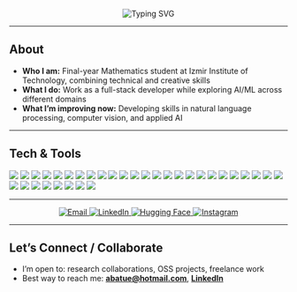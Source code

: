 <p align="center">
  <img src="https://readme-typing-svg.demolab.com/?font=Fira+Code&pause=1200&center=true&vCenter=true&width=920&lines=Full-Stack+Developer+%7C+AI%2FML+Enthusiast;Always+learning+and+building+with+code;Passionate+about+innovation+and+problem-solving" alt="Typing SVG" />
</p>

---

## About
- **Who I am:** Final-year Mathematics student at Izmir Institute of Technology, combining technical and creative skills  
- **What I do:** Work as a full-stack developer while exploring AI/ML across different domains  
- **What I’m improving now:** Developing skills in natural language processing, computer vision, and applied AI  

---

## Tech & Tools
<p>

  <!-- Languages -->
  <img src="https://img.shields.io/badge/Python-3776AB?logo=python&logoColor=white" />
  <img src="https://img.shields.io/badge/JavaScript-F7DF1E?logo=javascript&logoColor=black" />
  <img src="https://img.shields.io/badge/TypeScript-3178C6?logo=typescript&logoColor=white" />
  <img src="https://img.shields.io/badge/SQL-4479A1?logo=postgresql&logoColor=white" />
  <img src="https://img.shields.io/badge/HTML5-E34F26?logo=html5&logoColor=white" />
  <img src="https://img.shields.io/badge/CSS3-1572B6?logo=css3&logoColor=white" />
  <img src="https://img.shields.io/badge/Matlab-0076A8?logo=mathworks&logoColor=white" />
  <img src="https://img.shields.io/badge/LaTeX-008080?logo=latex&logoColor=white" />

  <!-- Frameworks & Libraries -->
  <img src="https://img.shields.io/badge/React-61DAFB?logo=react&logoColor=black" />
  <img src="https://img.shields.io/badge/Node.js-339933?logo=node.js&logoColor=white" />
  <img src="https://img.shields.io/badge/Express.js-000000?logo=express&logoColor=white" />
  <img src="https://img.shields.io/badge/FastAPI-009688?logo=fastapi&logoColor=white" />
  <img src="https://img.shields.io/badge/Tailwind_CSS-38B2AC?logo=tailwind-css&logoColor=white" />
  <img src="https://img.shields.io/badge/Material--UI-0081CB?logo=mui&logoColor=white" />

  <!-- Data Science & AI -->
  <img src="https://img.shields.io/badge/Numpy-013243?logo=numpy&logoColor=white" />
  <img src="https://img.shields.io/badge/Pandas-150458?logo=pandas&logoColor=white" />
  <img src="https://img.shields.io/badge/Matplotlib-11557c?logo=plotly&logoColor=white" />
  <img src="https://img.shields.io/badge/Scikit--Learn-F7931E?logo=scikit-learn&logoColor=white" />
  <img src="https://img.shields.io/badge/TensorFlow-FF6F00?logo=tensorflow&logoColor=white" />
  <img src="https://img.shields.io/badge/PyTorch-EE4C2C?logo=pytorch&logoColor=white" />
  <img src="https://img.shields.io/badge/Hugging%20Face-FF6F00?logo=huggingface&logoColor=white" />
  <img src="https://img.shields.io/badge/Transformers-FF6F00?logo=huggingface&logoColor=white" />
  <img src="https://img.shields.io/badge/LangChain-121D33?logo=langchain&logoColor=white" />
  <img src="https://img.shields.io/badge/FAISS-005571?logo=facebook&logoColor=white" />
  <img src="https://img.shields.io/badge/MLX-000000?logo=apple&logoColor=white" />
  <img src="https://img.shields.io/badge/Ollama-000000?logo=ollama&logoColor=white" />

  <!-- Databases & Infra -->
  <img src="https://img.shields.io/badge/PostgreSQL-4169E1?logo=postgresql&logoColor=white" />
  <img src="https://img.shields.io/badge/SQLite-003B57?logo=sqlite&logoColor=white" />
  <img src="https://img.shields.io/badge/DynamoDB-4053D6?logo=amazon-dynamodb&logoColor=white" />
  <img src="https://img.shields.io/badge/Supabase-3ECF8E?logo=supabase&logoColor=white" />

  <!-- Cloud & Deployment -->
  <img src="https://img.shields.io/badge/AWS-232F3E?logo=amazon-aws&logoColor=white" />
  <img src="https://img.shields.io/badge/Vercel-000000?logo=vercel&logoColor=white" />
  <img src="https://img.shields.io/badge/Netlify-00C7B7?logo=netlify&logoColor=white" />

</p>

---

<p align="center">
  <a href="mailto:abatue@hotmail.com">
    <img alt="Email" src="https://img.shields.io/badge/Email-abatue@hotmail.com-informational" />
  </a>
  <a href="https://www.linkedin.com/in/batuhne/">
    <img alt="LinkedIn" src="https://img.shields.io/badge/LinkedIn-batuhne-color=0A66C2&labelColor=0A66C2&style=flat&logo=" />
  </a>
  <a href="https://huggingface.co/batuhne">
    <img alt="Hugging Face" src="https://img.shields.io/badge/HuggingFace-batuhne-FF6F00" />
  </a>
  <a href="https://instagram.com/batuhne">
    <img alt="Instagram" src="https://img.shields.io/badge/Instagram-batuhne-F4405F" />
  </a>
</p>

---
## Let’s Connect / Collaborate
- I’m open to: research collaborations, OSS projects, freelance work  
- Best way to reach me: **abatue@hotmail.com**, **[LinkedIn](https://www.linkedin.com/in/batuhne/)**  
